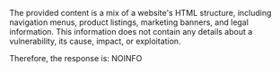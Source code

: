 The provided content is a mix of a website's HTML structure, including navigation menus, product listings, marketing banners, and legal information. This information does not contain any details about a vulnerability, its cause, impact, or exploitation.

Therefore, the response is: NOINFO
